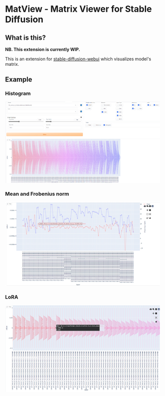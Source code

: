 # MatView - Matrix Viewer for Stable Diffusion

## What is this?

**NB. This extension is currently WIP.**

This is an extension for [stable-diffusion-webui](https://github.com/AUTOMATIC1111/stable-diffusion-webui) which visualizes model's matrix.

## Example

### Histogram

![sample 1](./images/sample1.jpg)

### Mean and Frobenius norm

![sample 2](./images/sample2.jpg)

### LoRA

![sample 3](./images/sample3.jpg)
